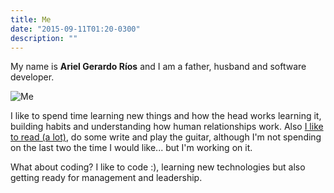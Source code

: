 ```yaml
---
title: Me
date: "2015-09-11T01:20-0300"
description: ""
---
```


My name is **Ariel Gerardo Ríos** and I am a father, husband and software
developer.

![Me](/assets/about/me-900x900.png)

I like to spend time learning new things and how the head works learning it,
building habits and understanding how human relationships work. Also [I like to
read (a lot)][1], do some write and play the guitar, although I'm not spending
on the last two the time I would like... but I'm working on it.

What about coding? I like to code :), learning new technologies but also
getting ready for management and leadership.

[1]: https://www.goodreads.com/review/list/16241804-ariel-gerardo-r-os?shelf=read
